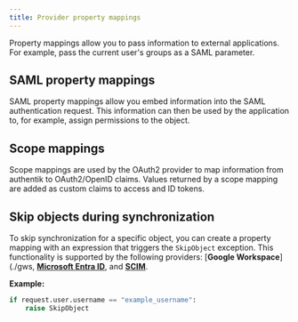 ```yaml
---
title: Provider property mappings
---
```


Property mappings allow you to pass information to external applications. For example, pass the current user's groups as a SAML parameter.

## SAML property mappings

SAML property mappings allow you embed information into the SAML authentication request. This information can then be used by the application to, for example, assign permissions to the object.

## Scope mappings

Scope mappings are used by the OAuth2 provider to map information from authentik to OAuth2/OpenID claims. Values returned by a scope mapping are added as custom claims to access and ID tokens.

## Skip objects during synchronization

To skip synchronization for a specific object, you can create a property mapping with an expression that triggers the `SkipObject` exception. This functionality is supported by the following providers: [**Google Workspace**](./gws, [**Microsoft Entra ID**](./entra), and [**SCIM**](/scim).

**Example:**

```python
if request.user.username == "example_username":
	raise SkipObject
```
